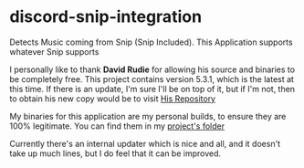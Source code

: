 # discord-snip-integration
Detects Music coming from Snip (Snip Included). This Application supports whatever Snip supports

I personally like to thank **David Rudie** for allowing his source and binaries to be completely free.
This project contains version 5.3.1, which is the latest at this time. If there is an update, I'm sure I'll be on top of it, but if I'm not, then to obtain his new copy would be to visit [His Repository](https://github.com/dlrudie/Snip/)

My binaries for this application are my personal builds, to ensure they are 100% legitimate. You can find them in my [project's folder](http://downloads.toasternetwork.com/DiscordProjects)

Currently there's an internal updater which is nice and all, and it doesn't take up much lines, but I do feel that it can be improved.
